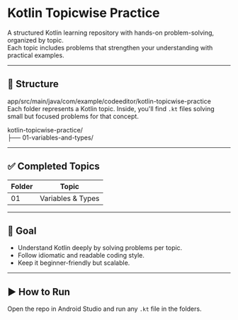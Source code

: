 # Kotlin Topicwise Practice

A structured Kotlin learning repository with hands-on problem-solving, organized by topic.    
Each topic includes problems that strengthen your understanding with practical examples.

---

## 📁 Structure
app/src/main/java/com/example/codeeditor/kotlin-topicwise-practice      
Each folder represents a Kotlin topic. Inside, you'll find `.kt` files solving small but focused problems for that concept.

kotlin-topicwise-practice/    
├── 01-variables-and-types/

---

## ✅ Completed Topics

| Folder | Topic |
|--------|-------|
| 01 | Variables & Types |

---

## 🧭 Goal

- Understand Kotlin deeply by solving problems per topic.
- Follow idiomatic and readable coding style.
- Keep it beginner-friendly but scalable.

---

## ▶️ How to Run

Open the repo in Android Studio and run any `.kt` file in the folders.
